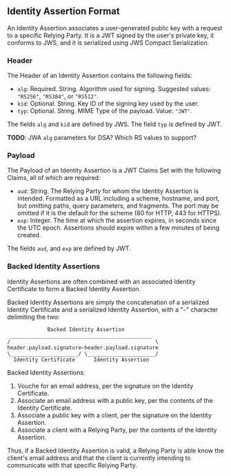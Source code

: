 ## Identity Assertion Format

An Identity Assertion associates a user-generated public key with a request to a specific Relying Party. It is a JWT signed by the user's private key, it conforms to JWS, and it is serialized using JWS Compact Serialization.

### Header

The Header of an Identity Assertion contains the following fields:

- `alg`: Required. String. Algorithm used for signing. Suggested values: `"RS256"`, `"RS384"`,  or `"RS512"`.
- `kid`: Optional. String. Key ID of the signing key used by the user.
- `typ`: Optional. String. MIME Type of the payload. Value: `"JWT"`.

The fields `alg` and `kid` are defined by JWS. The field `typ` is defined by JWT.

__TODO__: JWA `alg` parameters for DSA? Which RS values to support?

### Payload

The Payload of an Identity Assertion is a JWT Claims Set with the following Claims, all of which are required:

- `aud`: String. The Relying Party for whom the Identity Assertion is intended. Formatted as a URL including a scheme, hostname, and port, but omitting paths, query parameters, and fragments. The port may be omitted if it is the default for the scheme (80 for HTTP, 443 for HTTPS).
- `exp`: Integer. The time at which the assertion expires, in seconds since the UTC epoch. Assertions should expire within a few minutes of being created.

The fields `aud`, and `exp` are defined by JWT.

### Backed Identity Assertions

Identity Assertions are often combined with an associated Identity Certificate to form a Backed Identity Assertion.

Backed Identity Assertions are simply the concatenation of a serialized Identity Certificate and a serialized Identity Assertion, with a "`~`" character delimiting the two:

                 Backed Identity Assertion
     ______________________________________________
    /                                               \
    header.payload.signature~header.payload.signature
    \______________________/ \______________________/
      Identity Certificate      Identity Assertion

Backed Identity Assertions:

1. Vouche for an email address, per the signature on the Identity Certificate.
1. Associate an email address with a public key, per the contents of the Identity Certificate.
2. Associate a public key with a client, per the signature on the Identity Assertion.
3. Associate a client with a Relying Party, per the contents of the Identity Assertion.

Thus, if a Backed Identity Assertion is valid, a Relying Party is able know the client's email address and that the client is currently intending to communicate with that specific Relying Party.